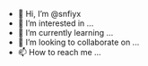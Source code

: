 
- 👋 Hi, I’m @snfiyx
- 👀 I’m interested in ...
- 🌱 I’m currently learning ...
- 💞️ I’m looking to collaborate on ...
- 📫 How to reach me ...

<!---
snfiyx/snfiyx is a ✨ special ✨ repository because its `README.md` (this file) appears on your GitHub profile.
You can click the Preview link to take a look at your changes.
--->
